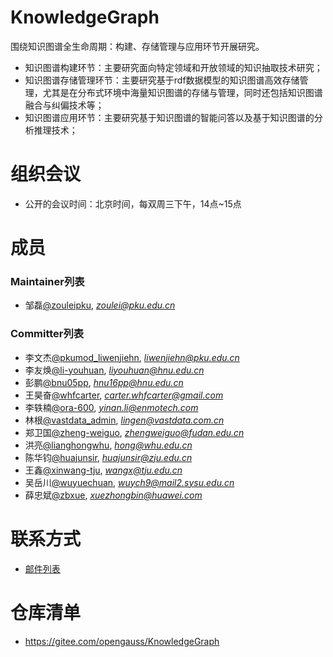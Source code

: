 # KnowledgeGraph

围绕知识图谱全生命周期：构建、存储管理与应用环节开展研究。

- 知识图谱构建环节：主要研究面向特定领域和开放领域的知识抽取技术研究；
- 知识图谱存储管理环节：主要研究基于rdf数据模型的知识图谱高效存储管理，尤其是在分布式环境中海量知识图谱的存储与管理，同时还包括知识图谱融合与纠偏技术等；
- 知识图谱应用环节：主要研究基于知识图谱的智能问答以及基于知识图谱的分析推理技术；

# 组织会议

- 公开的会议时间：北京时间，每双周三下午，14点~15点

# 成员

### Maintainer列表

- 邹磊[@zouleipku](https://gitee.com/zouleipku), *zoulei@pku.edu.cn*

### Committer列表

- 李文杰[@pkumod_liwenjiehn](https://gitee.com/pkumod_liwenjiehn), *liwenjiehn@pku.edu.cn*
- 李友焕[@li-youhuan](https://gitee.com/li-youhuan), *liyouhuan@hnu.edu.cn*
- 彭鹏[@bnu05pp](https://gitee.com/bnu05pp), *hnu16pp@hnu.edu.cn*
- 王昊奋[@whfcarter](https://gitee.com/whfcarter), *carter.whfcarter@gmail.com*
- 李轶楠[@ora-600](https://gitee.com/ora-600), *yinan.li@enmotech.com*
- 林根[@vastdata_admin](https://gitee.com/vastdata_admin), *lingen@vastdata.com.cn*
- 郑卫国[@zheng-weiguo](https://gitee.com/zheng-weiguo), *zhengweiguo@fudan.edu.cn*
- 洪亮[@lianghongwhu](https://gitee.com/lianghongwhu), *hong@whu.edu.cn*
- 陈华钧[@huajunsir](https://gitee.com/huajunsir), *huajunsir@zju.edu.cn*
- 王鑫[@xinwang-tju](https://gitee.com/xinwang-tju), *wangx@tju.edu.cn*
- 吴岳川[@wuyuechuan](https://gitee.com/wuyuechuan), *wuych9@mail2.sysu.edu.cn*
- 薛忠斌[@zbxue](https://gitee.com/zbxue), *xuezhongbin@huawei.com*

# 联系方式

- [邮件列表](https://mailweb.opengauss.org/postorius/lists/knowledgegraph.opengauss.org/)

# 仓库清单

- https://gitee.com/opengauss/KnowledgeGraph
